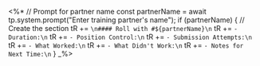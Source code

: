 <%*
// Prompt for partner name
const partnerName = await tp.system.prompt("Enter training partner's name");
if (partnerName) {
    // Create the section
    tR += `\n#### Roll with #${partnerName}\n`
    tR += `- Duration:\n`
    tR += `- Position Control:\n`
    tR += `- Submission Attempts:\n`
    tR += `- What Worked:\n`
    tR += `- What Didn't Work:\n`
    tR += `- Notes for Next Time:\n`
}
_%>